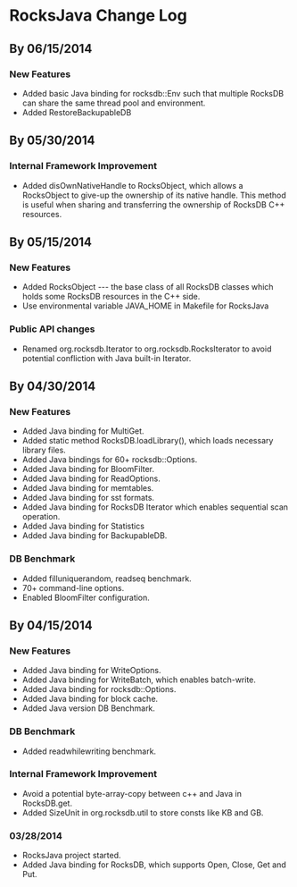 # RocksJava Change Log

## By 06/15/2014
### New Features
* Added basic Java binding for rocksdb::Env such that multiple RocksDB can share the same thread pool and environment.
* Added RestoreBackupableDB

## By 05/30/2014
### Internal Framework Improvement
* Added disOwnNativeHandle to RocksObject, which allows a RocksObject to give-up the ownership of its native handle.  This method is useful when sharing and transferring the ownership of RocksDB C++ resources.

## By 05/15/2014
### New Features
* Added RocksObject --- the base class of all RocksDB classes which holds some RocksDB resources in the C++ side.
* Use environmental variable JAVA_HOME in Makefile for RocksJava
### Public API changes
* Renamed org.rocksdb.Iterator to org.rocksdb.RocksIterator to avoid potential confliction with Java built-in Iterator.

## By 04/30/2014
### New Features
* Added Java binding for MultiGet.
* Added static method RocksDB.loadLibrary(), which loads necessary library files.
* Added Java bindings for 60+ rocksdb::Options.
* Added Java binding for BloomFilter.
* Added Java binding for ReadOptions.
* Added Java binding for memtables.
* Added Java binding for sst formats.
* Added Java binding for RocksDB Iterator which enables sequential scan operation.
* Added Java binding for Statistics
* Added Java binding for BackupableDB.

### DB Benchmark
* Added filluniquerandom, readseq benchmark.
* 70+ command-line options.
* Enabled BloomFilter configuration.

## By 04/15/2014
### New Features
* Added Java binding for WriteOptions.
* Added Java binding for WriteBatch, which enables batch-write.
* Added Java binding for rocksdb::Options.
* Added Java binding for block cache.
* Added Java version DB Benchmark.

### DB Benchmark
* Added readwhilewriting benchmark.

### Internal Framework Improvement
* Avoid a potential byte-array-copy between c++ and Java in RocksDB.get.
* Added SizeUnit in org.rocksdb.util to store consts like KB and GB.

### 03/28/2014
* RocksJava project started.
* Added Java binding for RocksDB, which supports Open, Close, Get and Put.
